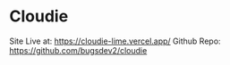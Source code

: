 # Cloudie 

Site Live at: https://cloudie-lime.vercel.app/
Github Repo: https://github.com/bugsdev2/cloudie
